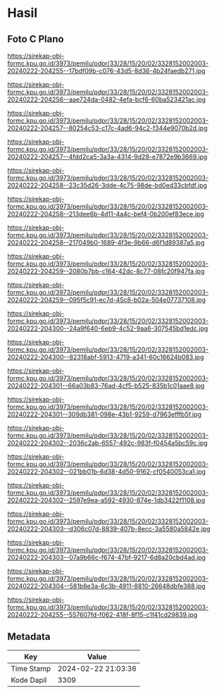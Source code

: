 # Hasil

## Foto C Plano

https://sirekap-obj-formc.kpu.go.id/3973/pemilu/pdpr/33/28/15/20/02/3328152002003-20240222-204255--17bdf09b-c076-43d5-8d36-4b24faedb271.jpg

https://sirekap-obj-formc.kpu.go.id/3973/pemilu/pdpr/33/28/15/20/02/3328152002003-20240222-204256--aae724da-0482-4efa-bcf6-60ba523421ac.jpg

https://sirekap-obj-formc.kpu.go.id/3973/pemilu/pdpr/33/28/15/20/02/3328152002003-20240222-204257--80254c53-c17c-4ad6-94c2-f344e9070b2d.jpg

https://sirekap-obj-formc.kpu.go.id/3973/pemilu/pdpr/33/28/15/20/02/3328152002003-20240222-204257--4fdd2ca5-3a3a-4314-9d28-e7872e9b3669.jpg

https://sirekap-obj-formc.kpu.go.id/3973/pemilu/pdpr/33/28/15/20/02/3328152002003-20240222-204258--23c35d26-3dde-4c75-98de-bd0ed33cbfdf.jpg

https://sirekap-obj-formc.kpu.go.id/3973/pemilu/pdpr/33/28/15/20/02/3328152002003-20240222-204258--213dee6b-4d11-4a4c-bef4-0b200ef83ece.jpg

https://sirekap-obj-formc.kpu.go.id/3973/pemilu/pdpr/33/28/15/20/02/3328152002003-20240222-204258--217049b0-1689-4f3e-9b66-d6f1d89387a5.jpg

https://sirekap-obj-formc.kpu.go.id/3973/pemilu/pdpr/33/28/15/20/02/3328152002003-20240222-204259--2080b7bb-c164-42dc-8c77-08fc20f947fa.jpg

https://sirekap-obj-formc.kpu.go.id/3973/pemilu/pdpr/33/28/15/20/02/3328152002003-20240222-204259--095f5c91-ec7d-45c8-b02a-504e07737108.jpg

https://sirekap-obj-formc.kpu.go.id/3973/pemilu/pdpr/33/28/15/20/02/3328152002003-20240222-204300--24a9f640-6eb9-4c52-9aa6-307545bd1edc.jpg

https://sirekap-obj-formc.kpu.go.id/3973/pemilu/pdpr/33/28/15/20/02/3328152002003-20240222-204300--82318abf-5913-4719-a341-60c16624b083.jpg

https://sirekap-obj-formc.kpu.go.id/3973/pemilu/pdpr/33/28/15/20/02/3328152002003-20240222-204301--66a03b83-76ad-4cf5-b525-835b1c01aae8.jpg

https://sirekap-obj-formc.kpu.go.id/3973/pemilu/pdpr/33/28/15/20/02/3328152002003-20240222-204301--309db381-098e-43b1-9259-d7963efffb5f.jpg

https://sirekap-obj-formc.kpu.go.id/3973/pemilu/pdpr/33/28/15/20/02/3328152002003-20240222-204302--2036c2ab-6557-492c-983f-f0454a5bc59c.jpg

https://sirekap-obj-formc.kpu.go.id/3973/pemilu/pdpr/33/28/15/20/02/3328152002003-20240222-204302--021bb01b-6d38-4d50-9162-cf0540053ca1.jpg

https://sirekap-obj-formc.kpu.go.id/3973/pemilu/pdpr/33/28/15/20/02/3328152002003-20240222-204302--2597e9ea-a592-4930-874e-1db3422f1108.jpg

https://sirekap-obj-formc.kpu.go.id/3973/pemilu/pdpr/33/28/15/20/02/3328152002003-20240222-204303--d306c07d-8839-407b-8ecc-3a5580a5842e.jpg

https://sirekap-obj-formc.kpu.go.id/3973/pemilu/pdpr/33/28/15/20/02/3328152002003-20240222-204303--07a9b66c-f674-47bf-9217-6d8a20cbd4ad.jpg

https://sirekap-obj-formc.kpu.go.id/3973/pemilu/pdpr/33/28/15/20/02/3328152002003-20240222-204304--581b8e3a-6c3b-4911-8810-26648dbfe388.jpg

https://sirekap-obj-formc.kpu.go.id/3973/pemilu/pdpr/33/28/15/20/02/3328152002003-20240222-204255--557607fd-f062-418f-8f15-c1f41cd29839.jpg


## Metadata

| Key        | Value               |
| ---------- | ------------------- |
| Time Stamp | 2024-02-22 21:03:36 |
| Kode Dapil | 3309                |



